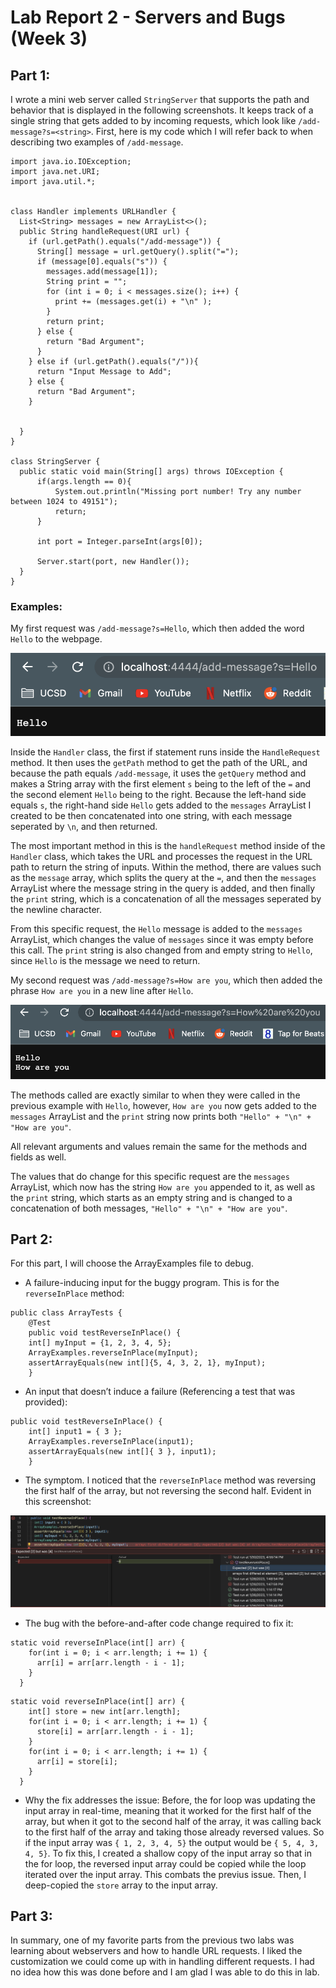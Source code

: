 # Lab Report 2 - Servers and Bugs (Week 3)

## Part 1:
I wrote a mini web server called `StringServer` that supports the path and behavior that is displayed in the following screenshots. It keeps track of a single string that gets added to by incoming requests, which look like `/add-message?s=<string>`. First, here is my code which I will refer back to when describing two examples of `/add-message`.
```
import java.io.IOException;
import java.net.URI;
import java.util.*;


class Handler implements URLHandler {
  List<String> messages = new ArrayList<>();
  public String handleRequest(URI url) {
    if (url.getPath().equals("/add-message")) {
      String[] message = url.getQuery().split("=");
      if (message[0].equals("s")) {
        messages.add(message[1]);
        String print = "";
        for (int i = 0; i < messages.size(); i++) {
          print += (messages.get(i) + "\n" );
        }
        return print;
      } else {
        return "Bad Argument";
      }
    } else if (url.getPath().equals("/")){
      return "Input Message to Add";
    } else {
      return "Bad Argument";
    }
    
    
  }
}

class StringServer {
  public static void main(String[] args) throws IOException {
      if(args.length == 0){
          System.out.println("Missing port number! Try any number between 1024 to 49151");
          return;
      }

      int port = Integer.parseInt(args[0]);

      Server.start(port, new Handler());
  }
}
```

### Examples:
My first request was `/add-message?s=Hello`, which then added the word `Hello` to the webpage.

![Image](https://github.com/igerth/CSE-15L-lab-report-2/blob/main/Screenshot%202023-01-30%20at%201.19.10%20PM.png?raw=true)

Inside the `Handler` class, the first if statement runs inside the `HandleRequest` method. It then uses the `getPath` method to get the path of the URL, and because the path equals `/add-message`, it uses the `getQuery` method and makes a String array with the first element `s` being to the left of the `=` and the second element `Hello` being to the right. Because the left-hand side equals `s`, the right-hand side `Hello` gets added to the `messages` ArrayList I created to be then concatenated into one string, with each message seperated by `\n`, and then returned. 

The most important method in this is the `handleRequest` method inside of the `Handler` class, which takes the URL and processes the request in the URL path to return the string of inputs. Within the method, there are values such as the `message` array, which splits the query at the `=`, and then the `messages` ArrayList where the message string in the query is added, and then finally the `print` string, which is a concatenation of all the messages seperated by the newline character. 

From this specific request, the `Hello` message is added to the `messages` ArrayList, which changes the value of `messages` since it was empty before this call. The `print` string is also changed from and empty string to `Hello`, since `Hello` is the message we need to return. 

My second request was `/add-message?s=How are you`, which then added the phrase `How are you` in a new line after `Hello`. 

![Image](https://github.com/igerth/CSE-15L-lab-report-2/blob/main/Screenshot%202023-01-30%20at%201.19.30%20PM.png?raw=true)

The methods called are exactly similar to when they were called in the previous example with `Hello`, however, `How are you` now gets added to the `messages` ArrayList and the `print` string now prints both `"Hello" + "\n" + "How are you"`. 

All relevant arguments and values remain the same for the methods and fields as well. 

The values that do change for this specific request are the `messages` ArrayList, which now has the string `How are you` appended to it, as well as the `print` string, which starts as an empty string and is changed to a concatenation of both messages, `"Hello" + "\n" + "How are you"`. 

## Part 2: 
For this part, I will choose the ArrayExamples file to debug. 
- A failure-inducing input for the buggy program. This is for the `reverseInPlace` method: 
```
public class ArrayTests {
	@Test 
	public void testReverseInPlace() {
    int[] myInput = {1, 2, 3, 4, 5};
    ArrayExamples.reverseInPlace(myInput);
    assertArrayEquals(new int[]{5, 4, 3, 2, 1}, myInput);
	}
```
- An input that doesn’t induce a failure (Referencing a test that was provided):
```
public void testReverseInPlace() {
    int[] input1 = { 3 };
    ArrayExamples.reverseInPlace(input1);
    assertArrayEquals(new int[]{ 3 }, input1);
	}
```
- The symptom. I noticed that the `reverseInPlace` method was reversing the first half of the array, but not reversing the second half. Evident in this screenshot:

![Image](https://github.com/igerth/CSE-15L-lab-report-2/blob/main/Screenshot%202023-01-30%20at%204.55.35%20PM.png?raw=true)

- The bug with the before-and-after code change required to fix it:
```
static void reverseInPlace(int[] arr) {
    for(int i = 0; i < arr.length; i += 1) {
      arr[i] = arr[arr.length - i - 1];
    }
  }
```
```
static void reverseInPlace(int[] arr) {
    int[] store = new int[arr.length];
    for(int i = 0; i < arr.length; i += 1) {
      store[i] = arr[arr.length - i - 1];
    }
    for(int i = 0; i < arr.length; i += 1) {
      arr[i] = store[i];
    }
  }
```
- Why the fix addresses the issue: Before, the for loop was updating the input array in real-time, meaning that it worked for the first half of the array, but when it got to the second half of the array, it was calling back to the first half of the array and taking those already reversed values. So if the input array was `{ 1, 2, 3, 4, 5}` the output would be `{ 5, 4, 3, 4, 5}`. To fix this, I created a shallow copy of the input array so that in the for loop, the reversed input array could be copied while the loop iterated over the input array. This combats the previus issue. Then, I deep-copied the `store` array to the input array. 

## Part 3:
In summary, one of my favorite parts from the previous two labs was learning about webservers and how to handle URL requests. I liked the customization we could come up with in handling different requests. I had no idea how this was done before and I am glad I was able to do this in lab. 
